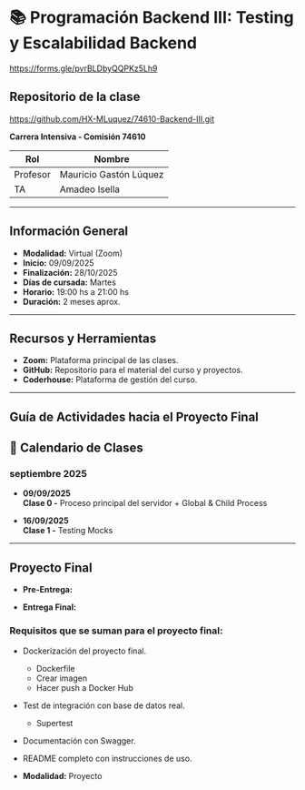 # 📚 Programación Backend III: Testing y Escalabilidad Backend

https://forms.gle/pvrBLDbyQQPKz5Lh9

## Repositorio de la clase

https://github.com/HX-MLuquez/74610-Backend-III.git

**Carrera Intensiva - Comisión 74610**

| Rol      | Nombre                 |
| -------- | ---------------------- |
| Profesor | Mauricio Gastón Lúquez |
| TA       | Amadeo Isella          |

---

## Información General

- **Modalidad:** Virtual (Zoom)
- **Inicio:** 09/09/2025
- **Finalización:** 28/10/2025
- **Días de cursada:** Martes
- **Horario:** 19:00 hs a 21:00 hs
- **Duración:** 2 meses aprox.

---

## Recursos y Herramientas

- **Zoom:** Plataforma principal de las clases.
- **GitHub:** Repositorio para el material del curso y proyectos.
- **Coderhouse:** Plataforma de gestión del curso.

---

## Guía de Actividades hacia el Proyecto Final

## 📅 Calendario de Clases

### **septiembre 2025**

- **09/09/2025**  
  **Clase 0 -** Proceso principal del servidor + Global & Child Process

- **16/09/2025**  
  **Clase 1 -** Testing Mocks

---

## Proyecto Final

- **Pre-Entrega:**

- **Entrega Final:**

### Requisitos que se suman para el proyecto final:

- Dockerización del proyecto final.
  - Dockerfile
  - Crear imagen
  - Hacer push a Docker Hub
- Test de integración con base de datos real.
  - Supertest
- Documentación con Swagger.

- README completo con instrucciones de uso.

- **Modalidad:** Proyecto
